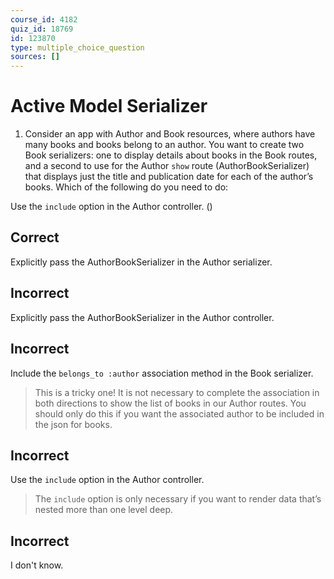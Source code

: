 ```yaml
---
course_id: 4182
quiz_id: 18769
id: 123870
type: multiple_choice_question
sources: []
---
```


# Active Model Serializer

1. Consider an app with Author and Book resources, where authors have many books and books belong to an author. You want to create two Book serializers: one to display details about books in the Book routes, and a second to use for the Author `show` route (AuthorBookSerializer) that displays just the title and publication date for each of the author’s books. Which of the following do you need to do:

Use the `include` option in the Author controller. ()

## Correct

Explicitly pass the AuthorBookSerializer in the Author serializer.

## Incorrect

Explicitly pass the AuthorBookSerializer in the Author controller.

## Incorrect

Include the `belongs_to :author` association method in the Book serializer.

> This is a tricky one! It is not necessary to complete the association in both
> directions to show the list of books in our Author routes. You should only do
> this if you want the associated author to be included in the json for books.

## Incorrect

Use the `include` option in the Author controller.

> The `include` option is only necessary if you want to render data that’s nested
> more than one level deep.

## Incorrect

I don't know.
